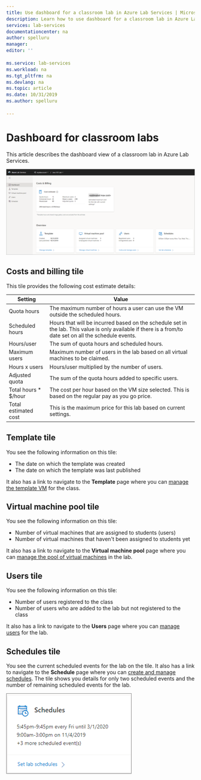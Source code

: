 ```yaml
---
title: Use dashboard for a classroom lab in Azure Lab Services | Microsoft Docs
description: Learn how to use dashboard for a classroom lab in Azure Lab Services. 
services: lab-services
documentationcenter: na
author: spelluru
manager: 
editor: ''

ms.service: lab-services
ms.workload: na
ms.tgt_pltfrm: na
ms.devlang: na
ms.topic: article
ms.date: 10/31/2019
ms.author: spelluru

---
```

# Dashboard for classroom labs
This article describes the dashboard view of a classroom lab in Azure Lab Services. 

![Dashboard](../media/use-dashboard/dashboard.png)

## Costs and billing tile
This tile provides the following cost estimate details:

| Setting | Value | 
| ------- | ----- | 
| Quota hours | The maximum number of hours a user can use the VM outside the scheduled hours. |
| Scheduled hours | Hours that will be incurred based on the schedule set in the lab. This value is only available if there is a from/to date set on all the schedule events. |
| Hours/user | The sum of quota hours and scheduled hours. |
| Maximum users | Maximum number of users in the lab based on all virtual machines to be claimed. |
| Hours x users | Hours/user multiplied by the number of users. |
| Adjusted quota | The sum of the quota hours added to specific users. |
| Total hours * $/hour | The cost per hour based on the VM size selected. This is based on the regular pay as you go price. |
| Total estimated cost | This is the maximum price for this lab based on current settings. |

## Template tile
You see the following information on this tile:

- The date on which the template was created 
- The date on which the template was last published 

It also has a link to navigate to the **Template** page where you can [manage the template VM](how-to-create-manage-template.md) for the class. 

## Virtual machine pool tile

You see the following information on this tile:

- Number of virtual machines that are assigned to students (users)
- Number of virtual machines that haven't been assigned to students yet

It also has a link to navigate to the **Virtual machine pool** page where you can [manage the pool of virtual machines](how-to-set-virtual-machine-passwords.md) in the lab. 

## Users tile

You see the following information on this tile:

- Number of users registered to the class
- Number of users who are added to the lab but not registered to the class 

It also has a link to navigate to the **Users** page where you can [manage users](how-to-configure-student-usage.md) for the lab. 

## Schedules tile
You see the current scheduled events for the lab on the tile. It also has a link to navigate to the **Schedule** page where you can [create and manage schedules](how-to-create-schedules.md). The tile shows you details for only two scheduled events and the number of remaining scheduled events for the lab. 

![Scheduled events](../media/use-dashboard/scheduled-events.png)

